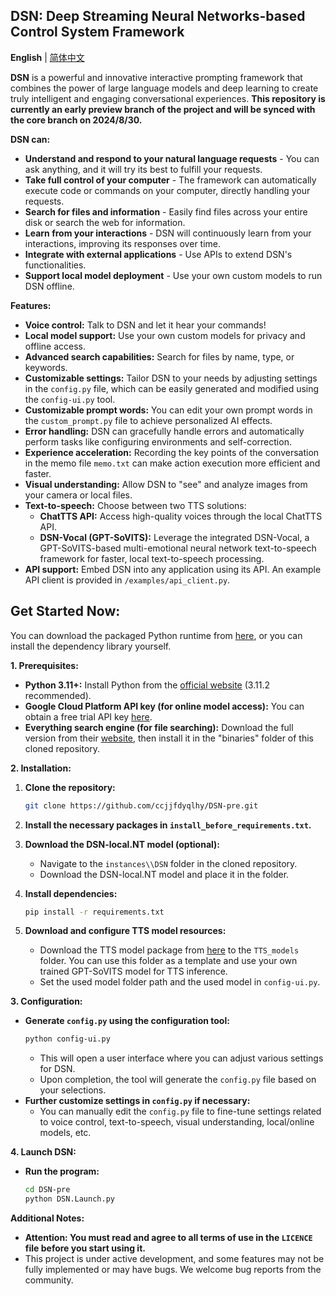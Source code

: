 ## DSN: Deep Streaming Neural Networks-based Control System Framework

**English** | [简体中文](https://github.com/ccjjfdyqlhy/DSN-pre/blob/main/README_zh-CN.md)  

**DSN** is a powerful and innovative interactive prompting framework that combines the power of large language models and deep learning to create truly intelligent and engaging conversational experiences. 
**This repository is currently an early preview branch of the project and will be synced with the core branch on 2024/8/30.**

**DSN can:**

* **Understand and respond to your natural language requests** - You can ask anything, and it will try its best to fulfill your requests.
* **Take full control of your computer** - The framework can automatically execute code or commands on your computer, directly handling your requests.
* **Search for files and information** - Easily find files across your entire disk or search the web for information.
* **Learn from your interactions** - DSN will continuously learn from your interactions, improving its responses over time.
* **Integrate with external applications** - Use APIs to extend DSN's functionalities.
* **Support local model deployment** - Use your own custom models to run DSN offline.

**Features:**  
* **Voice control:** Talk to DSN and let it hear your commands!
* **Local model support:** Use your own custom models for privacy and offline access.
* **Advanced search capabilities:** Search for files by name, type, or keywords.
* **Customizable settings:** Tailor DSN to your needs by adjusting settings in the `config.py` file, which can be easily generated and modified using the `config-ui.py` tool.
* **Customizable prompt words:** You can edit your own prompt words in the `custom_prompt.py` file to achieve personalized AI effects.
* **Error handling:** DSN can gracefully handle errors and automatically perform tasks like configuring environments and self-correction.
* **Experience acceleration:** Recording the key points of the conversation in the memo file `memo.txt` can make action execution more efficient and faster.
* **Visual understanding:** Allow DSN to "see" and analyze images from your camera or local files.
* **Text-to-speech:** Choose between two TTS solutions:
    * **ChatTTS API:** Access high-quality voices through the local ChatTTS API.
    * **DSN-Vocal (GPT-SoVITS):** Leverage the integrated DSN-Vocal, a GPT-SoVITS-based multi-emotional neural network text-to-speech framework for faster, local text-to-speech processing.
* **API support:** Embed DSN into any application using its API. An example API client is provided in `/examples/api_client.py`.

## Get Started Now:

You can download the packaged Python runtime from [here](https://github.com/ccjjfdyqlhy/DSN-pre/releases), or you can install the dependency library yourself.

**1. Prerequisites:**  
* **Python 3.11+:** Install Python from the [official website](https://www.python.org/) (3.11.2 recommended).
* **Google Cloud Platform API key (for online model access):** You can obtain a free trial API key [here](https://aistudio.google.com/app/apikey).
* **Everything search engine (for file searching):** Download the full version from their [website](https://www.voidtools.com/downloads), then install it in the "binaries" folder of this cloned repository.

**2. Installation:**

1. **Clone the repository:** 
   ```bash
   git clone https://github.com/ccjjfdyqlhy/DSN-pre.git
   ```
2. **Install the necessary packages in `install_before_requirements.txt`.**

3. **Download the DSN-local.NT model (optional):**
   * Navigate to the `instances\\DSN` folder in the cloned repository.
   * Download the DSN-local.NT model and place it in the folder.
4. **Install dependencies:**
   ```bash
   pip install -r requirements.txt
   ```
5. **Download and configure TTS model resources:**
   * Download the TTS model package from [here]() to the `TTS_models` folder. You can use this folder as a template and use your own trained GPT-SoVITS model for TTS inference.
   * Set the used model folder path and the used model in `config-ui.py`. 

**3. Configuration:**

* **Generate `config.py` using the configuration tool:**
   ```bash
   python config-ui.py 
   ```
   * This will open a user interface where you can adjust various settings for DSN.
   * Upon completion, the tool will generate the `config.py` file based on your selections.
* **Further customize settings in `config.py` if necessary:**
    * You can manually edit the `config.py` file to fine-tune settings related to voice control, text-to-speech, visual understanding, local/online models, etc.

**4. Launch DSN:**
* **Run the program:**
   ```bash
   cd DSN-pre
   python DSN.Launch.py
   ```

**Additional Notes:**

* **Attention: You must read and agree to all terms of use in the `LICENCE` file before you start using it.**
* This project is under active development, and some features may not be fully implemented or may have bugs. We welcome bug reports from the community. 
